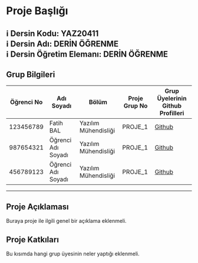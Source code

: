 # Proje Başlığı

:information_source: **Dersin Kodu:** YAZ20411  
:information_source: **Dersin Adı:** DERİN ÖĞRENME   
:information_source: **Dersin Öğretim Elemanı:** DERİN ÖĞRENME   
---

## Grup Bilgileri

| Öğrenci No | Adı Soyadı           | Bölüm          		   | Proje Grup No | Grup Üyelerinin Github Profilleri         |
|------------|----------------------|--------------------------|---------------|-------------------------------------|
| 123456789  | Fatih BAL			| Yazılım Mühendisliği     | PROJE_1       | [Github](https://github.com/balfatih)     |
| 987654321  | Öğrenci Adı Soyadı   | Yazılım Mühendisliği     | PROJE_1       | [Github](https://github.com/balfatih)     |
| 456789123  | Öğrenci Adı Soyadı   | Yazılım Mühendisliği     | PROJE_1       | [Github](https://github.com/balfatih)     |

---

## Proje Açıklaması

Buraya proje ile ilgili genel bir açıklama eklenmeli.

## Proje Katkıları

Bu kısımda hangi grup üyesinin neler yaptığı eklenmeli. 